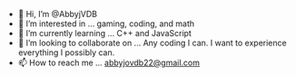 - 👋 Hi, I’m @AbbyjVDB
- 👀 I’m interested in ... gaming, coding, and math
- 🌱 I’m currently learning ... C++ and JavaScript
- 💞️ I’m looking to collaborate on ... Any coding I can. I want to experience everything I possibly can.
- 📫 How to reach me ... abbyjovdb22@gmail.com

<!---
AbbyjVDB/AbbyjVDB is a ✨ special ✨ repository because its `README.md` (this file) appears on your GitHub profile.
You can click the Preview link to take a look at your changes.
--->
